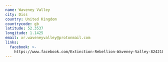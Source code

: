 ```yaml
---
name: Waveney Valley
city: Diss
country: United Kingdom
countrycode: gb
latitude: 52.3537
longitude: 1.1425
email: xr.waveneyvalley@protonmail.com
links:
  facebook: >-
    https://www.facebook.com/Extinction-Rebellion-Waveney-Valley-824210901298455/
---
```


